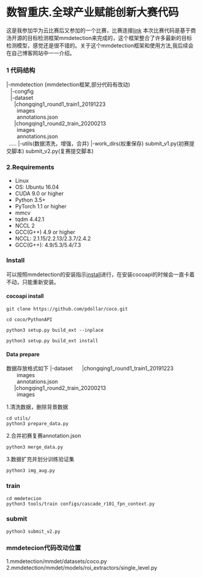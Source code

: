 # 数智重庆.全球产业赋能创新大赛代码

这是我参加华为云比赛后又参加的一个比赛，比赛连接[link](https://tianchi.aliyun.com/competition/entrance/231763/introduction)
本次比赛代码是基于商汤开源的目标检测框架mmdetection来完成的，这个框架整合了许多最新的目标检测模型，感觉还是很不错的。关于这个mmdetection框架和使用方法,我后续会在自己博客网站中一一介绍。
### 1 代码结构
|-mmdetection (mmdetection框架,部分代码有改动)  
&ensp;  |-congfig  
&ensp; |-dataset  
&ensp;&ensp;&ensp;|chongqing1_round1_train1_20191223  
&ensp;&ensp;&ensp;&ensp;images  
&ensp;&ensp;&ensp;&ensp;annotations.json  
&ensp;&ensp;&ensp;|chongqing1_round2_train_20200213  
&ensp;&ensp;&ensp;&ensp;images  
&ensp;&ensp;&ensp;&ensp;annotations.json  
&ensp;.....
|-utils(数据清洗，增强，合并)
|-work_dirs(权重保存)
submit_v1.py(初赛提交脚本)
submit_v2.py(复赛提交脚本)

### 2.Requirements
* Linux
* OS: Ubuntu 16.04
* CUDA 9.0 or higher
* Python 3.5+ 
* PyTorch 1.1 or higher
* mmcv
* tqdm 4.42.1
* NCCL 2
* GCC(G++) 4.9 or higher
* NCCL: 2.1.15/2.2.13/2.3.7/2.4.2
* GCC(G++): 4.9/5.3/5.4/7.3

### Install
可以按照mmdetection的安装指示[install](https://github.com/open-mmlab/mmdetection/blob/master/docs/INSTALL.md)进行，在安装cocoapi的时候会一直卡着不动，只能重新安装。

#### cocoapi install
```
git clone https://github.com/pdollar/coco.git

cd coco/PythonAPI

python3 setup.py build_ext --inplace

python3 setup.py build_ext install
```
#### Data prepare
数据存放格式如下
|-dataset 
&ensp;&ensp;&ensp;|chongqing1_round1_train1_20191223  
&ensp;&ensp;&ensp;&ensp;images  
&ensp;&ensp;&ensp;&ensp;annotations.json  
&ensp;&ensp;&ensp;|chongqing1_round2_train_20200213  
&ensp;&ensp;&ensp;&ensp;images  

1.清洗数据，删除背景数据
```
cd utils/
python3 prepare_data.py
```
2.合并初赛复赛annotation.json
```
python3 merge_data.py
```
3.数据扩充并划分训练验证集
```
python3 img_aug.py
```

### train
```
cd mmdetecion
python3 tools/train configs/cascade_r101_fpn_context.py
```
### submit 
```
python3 submit_v2.py
```
### mmdetecion代码改动位置
1.mmdetection/mmdet/datasets/coco.py  
2.mmdetection/mmdet/models/roi_extractors/single_level.py  
